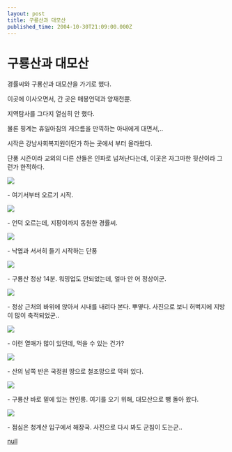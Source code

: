 ```yaml
---
layout: post
title: 구룡산과 대모산
published_time: 2004-10-30T21:09:00.000Z
---
```


# 구룡산과 대모산


경률씨와 구룡산과 대모산을 가기로 했다.

이곳에 이사오면서, 간 곳은 매봉언덕과 양재천뿐.

지역탐사를 그다지 열심히 안 했다.

물론 핑계는 휴일아침의 게으름을 만끽하는 아내에게 대면서,..

시작은 강남사회복지원이던가 하는 곳에서 부터 올라왔다.

단풍 시즌이라 교외의 다른 산들은 인파로 넘쳐난다는데, 이곳은 자그마한 뒷산이라 그런가 한적하다.

![](../pds/200902/04/80/a0109780_498978e6e14b2.jpg)

\- 여기서부터 오르기 시작.

![](../pds/200902/04/80/a0109780_498978e70e0a3.jpg)

\- 언덕 오르는데, 지팡이까지 동원한 경률씨.

![](../pds/200902/04/80/a0109780_498978e729a3e.jpg)

\- 낙엽과 서서히 들기 시작하는 단풍

![](../pds/200902/04/80/a0109780_498978e7420e4.jpg)

\- 구룡산 정상 14분. 워밍업도 안되었는데, 얼마 안 어 정상이군.

![](../pds/200902/04/80/a0109780_498978e75b2d8.jpg)

\- 정상 근처의 바위에 앉아서 시내를 내려다 본다. 뿌옇다. 사진으로 보니 허벅지에 지방이 많이 축적되었군..

![](../pds/200902/04/80/a0109780_498978e76c525.jpg)

\- 이런 열매가 많이 있던데, 먹을 수 있는 건가?

![](../pds/200902/04/80/a0109780_498978e790138.jpg)

\- 산의 남쪽 반은 국정원 땅으로 철조망으로 막혀 있다.

![](../pds/200902/04/80/a0109780_498978e7a6fa7.jpg)

\- 구룡산 바로 밑에 있는 헌인릉. 여기를 오기 위해, 대모산으로 뺑 돌아 왔다.

![](../pds/200902/04/80/a0109780_498978e7be1e6.jpg)

\- 점심은 청계산 입구에서 해장국. 사진으로 다시 봐도 군침이 도는군..

[null](../6166834.html#6166834_1)

